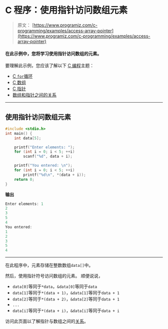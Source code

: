 # C 程序：使用指针访问数组元素

> 原文： [https://www.programiz.com/c-programming/examples/access-array-pointer](https://www.programiz.com/c-programming/examples/access-array-pointer)

#### 在此示例中，您将学习使用指针访问数组的元素。

要理解此示例，您应该了解以下 [C 编程](/c-programming "C tutorial")主题：

*   [C `for`循环](/c-programming/c-for-loop)
*   [C 数组](/c-programming/c-arrays)
*   [C 指针](/c-programming/c-pointers)
*   [数组和指针之间的关系](/c-programming/c-pointers-arrays)

* * *

## 使用指针访问数组元素

```c
#include <stdio.h>
int main() {
    int data[5];

    printf("Enter elements: ");
    for (int i = 0; i < 5; ++i)
        scanf("%d", data + i);

    printf("You entered: \n");
    for (int i = 0; i < 5; ++i)
        printf("%d\n", *(data + i));
    return 0;
} 
```

**输出**

```c
Enter elements: 1
2
3
5
4
You entered: 
1
2
3
5
4 
```

* * *

在此程序中，元素存储在整数数组`data[]`中。

然后，使用指针符号访问数组的元素。 顺便说说，

*   `data[0]`等同于`*data`，`&data[0]`等同于`data`
*   `data[1]`等同于`*(data + 1)`，`&data[1]`等同于`data + 1`
*   `data[2]`等同于`*(data + 2)`，`&data[2]`等同于`data + 1`
*   `...`
*   `data[i]`等同于`*(data + i)`，`&data[i]`等同于`data + i`

访问此页面以了解指针与数组之间的[关系](https://www.programiz.com/c-programming/c-pointers-arrays)。